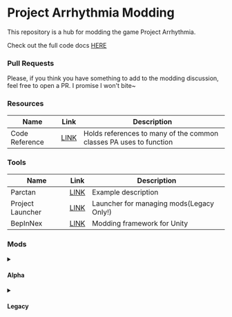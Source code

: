 # Project Arrhythmia Modding
This repository is a hub for modding the game Project Arrhythmia.

Check out the full code docs [HERE](https://lcraver.github.io/pa-modding/)

### Pull Requests
Please, if you think you have something to add to the modding discussion, feel free to open a PR. I promise I won't bite~

### Resources 
| Name | Link | Description |
| ---- | ---- | ----------- |
| Code Reference | [LINK](https://lcraver.github.io/pa-modding/) | Holds references to many of the common classes PA uses to function |

### Tools
| Name | Link | Description |
| ---- | ---- | ----------- |
| Parctan | [LINK](https://lcraver.github.io/pa-modding/) | Example description |
| Project Launcher | [LINK](https://github.com/RTMecha/ProjectLauncher) | Launcher for managing mods(Legacy Only!) |
| BepInNex | [LINK](https://github.com/BepInEx/BepInEx) |  Modding framework for Unity |


### Mods
<details>
	<summary><h4>Alpha</h4></summary>

Mods made for the Alpha branch of the game. Guide for changing branches [here](https://steamcommunity.com/sharedfiles/filedetails/?id=2278623545)

| Name | Link | Description |
| ---- | ---- | ----------- |
| Replace Prefabs | [LINK](https://github.com/Aiden-ytarame/ReplacePrefab) | Replace a prefab and all its instances with a new one! |
| Prefab On Object | [LINK](https://github.com/Aiden-ytarame/PrefabOnObject) | Spawn prefabs in the position (or rotation) of another object |
</details>

<details>
	<summary><h4>Legacy</h4></summary>

Mods in this section were made for a legacy version of the game. It is still accessible via ["legacy" beta](https://steamcommunity.com/sharedfiles/filedetails/?id=2278623545).

| Name | Link | Description |
| ---- | ---- | ----------- |
| BetterLegacy | [LINK](https://github.com/RTMecha/BetterLegacy) | Make Project Arrhythmia (Legacy branch) better with this all encompassing mod!  |
</details>





